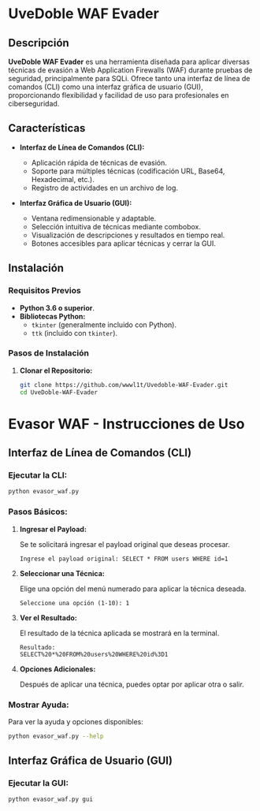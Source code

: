 # UveDoble WAF Evader

## Descripción

**UveDoble WAF Evader** es una herramienta diseñada para aplicar diversas técnicas de evasión a Web Application Firewalls (WAF) durante pruebas de seguridad, principalmente para SQLi. Ofrece tanto una interfaz de línea de comandos (CLI) como una interfaz gráfica de usuario (GUI), proporcionando flexibilidad y facilidad de uso para profesionales en ciberseguridad.

## Características

- **Interfaz de Línea de Comandos (CLI):**
  - Aplicación rápida de técnicas de evasión.
  - Soporte para múltiples técnicas (codificación URL, Base64, Hexadecimal, etc.).
  - Registro de actividades en un archivo de log.

- **Interfaz Gráfica de Usuario (GUI):**
  - Ventana redimensionable y adaptable.
  - Selección intuitiva de técnicas mediante combobox.
  - Visualización de descripciones y resultados en tiempo real.
  - Botones accesibles para aplicar técnicas y cerrar la GUI.

## Instalación

### Requisitos Previos

- **Python 3.6 o superior**.
- **Bibliotecas Python:**
  - `tkinter` (generalmente incluido con Python).
  - `ttk` (incluido con `tkinter`).

### Pasos de Instalación

1. **Clonar el Repositorio:**

   ```bash
   git clone https://github.com/wwwl1t/Uvedoble-WAF-Evader.git
   cd UveDoble-WAF-Evader

   
# Evasor WAF - Instrucciones de Uso

## Interfaz de Línea de Comandos (CLI)

### Ejecutar la CLI:

```bash
python evasor_waf.py
```

### Pasos Básicos:

1. **Ingresar el Payload:**

   Se te solicitará ingresar el payload original que deseas procesar.

   ```plaintext
   Ingrese el payload original: SELECT * FROM users WHERE id=1
   ```

2. **Seleccionar una Técnica:**

   Elige una opción del menú numerado para aplicar la técnica deseada.

   ```plaintext
   Seleccione una opción (1-10): 1
   ```

3. **Ver el Resultado:**

   El resultado de la técnica aplicada se mostrará en la terminal.

   ```plaintext
   Resultado:
   SELECT%20*%20FROM%20users%20WHERE%20id%3D1
   ```

4. **Opciones Adicionales:**

   Después de aplicar una técnica, puedes optar por aplicar otra o salir.

### Mostrar Ayuda:

Para ver la ayuda y opciones disponibles:

```bash
python evasor_waf.py --help
```

## Interfaz Gráfica de Usuario (GUI)

### Ejecutar la GUI:

```bash
python evasor_waf.py gui
```


